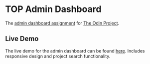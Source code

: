 # TOP Admin Dashboard
The [admin dashboard assignment](https://www.theodinproject.com/lessons/node-path-intermediate-html-and-css-admin-dashboard) for [The Odin Project](https://www.theodinproject.com/).

## Live Demo
The live demo for the admin dashboard can be found [here](https://roblaughlin.github.io/TOP-Admin-Dashboard/). Includes responsive design and project search functionality.